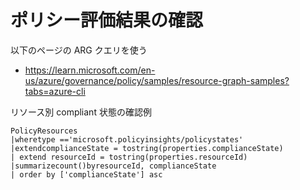 # ポリシー評価結果の確認

以下のページの ARG クエリを使う

- https://learn.microsoft.com/en-us/azure/governance/policy/samples/resource-graph-samples?tabs=azure-cli
 
リソース別 compliant 状態の確認例
```ARG
PolicyResources
|wheretype =='microsoft.policyinsights/policystates'
|extendcomplianceState = tostring(properties.complianceState)
| extend resourceId = tostring(properties.resourceId)
|summarizecount()byresourceId, complianceState
| order by ['complianceState'] asc
```
